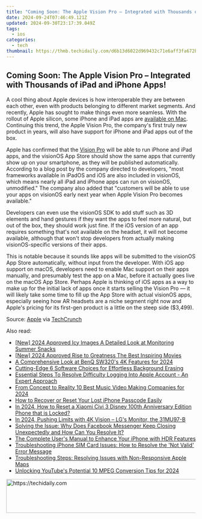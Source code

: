 ```yaml
---
title: "Coming Soon: The Apple Vision Pro – Integrated with Thousands of iPad and iPhone Apps!"
date: 2024-09-24T07:46:49.121Z
updated: 2024-09-30T23:17:39.049Z
tags:
  - ios
categories:
  - tech
thumbnail: https://thmb.techidaily.com/d6b13d6022d969432c71e6aff3fa672b2a4e175cf75b9d02e24d28aea894a489.jpg
---
```


## Coming Soon: The Apple Vision Pro – Integrated with Thousands of iPad and iPhone Apps!

A cool thing about Apple devices is how interoperable they are between each other, even with products belonging to different market segments. And recently, Apple has sought to make things even more seamless. With the rollout of Apple silicon, some iPhone and iPad apps are [available on Mac](https://fox-blue.techidaily.com/updated-in-2024-avoid-the-spinning-room-top-5-vr-motion-control-techniques/). Continuing this trend, the Apple Vision Pro, the company's first truly new product in years, will also have support for iPhone and iPad apps out of the box.

 Apple has confirmed that the [Vision Pro](https://location-social.techidaily.com/in-2024-how-to-sharefake-location-on-whatsapp-for-apple-iphone-12-mini-drfone-by-drfone-virtual-ios/) will be able to run iPhone and iPad apps, and the visionOS App Store should show the same apps that currently show up on your smartphone, as they will be published automatically. According to a blog post by the company directed to developers, "most frameworks available in iPadOS and iOS are also included in visionOS, which means nearly all iPad and iPhone apps can run on visionOS, unmodified." The company also added that "customers will be able to use your apps on visionOS early next year when Apple Vision Pro becomes available."

 Developers can even use the visionOS SDK to add stuff such as 3D elements and hand gestures if they want the apps to feel more natural, but out of the box, they should work just fine. If the iOS version of an app requires something that's not available on the headset, it will not become available, although that won't stop developers from actually making visionOS-specific versions of their apps.

 This is notable because it sounds like apps will be submitted to the visionOS App Store automatically, without input from the developer. With iOS app support on macOS, developers need to enable Mac support on their apps manually, and presumably test the app on a Mac, before it actually goes live on the macOS App Store. Perhaps Apple is thinking of iOS apps as a way to make up for the initial lack of apps once it starts selling the Vision Pro — it will likely take some time to fill up the App Store with actual visionOS apps, especially seeing how AR headsets are a niche segment right now and Apple's pricing for its first-gen product is a little on the steep side ($3,499).

 Source: [Apple](https://developer.apple.com/news/?id=ssmnoze2) via [TechCrunch](https://techcrunch.com/2023/09/05/apple-says-iphone-and-ipad-apps-will-show-up-on-the-visionos-app-store-from-the-get-go/)

<ins class="adsbygoogle"
     style="display:block"
     data-ad-format="autorelaxed"
     data-ad-client="ca-pub-7571918770474297"
     data-ad-slot="1223367746"></ins>

<ins class="adsbygoogle"
     style="display:block"
     data-ad-client="ca-pub-7571918770474297"
     data-ad-slot="8358498916"
     data-ad-format="auto"
     data-full-width-responsive="true"></ins>

<span class="atpl-alsoreadstyle">Also read:</span>
<div><ul>
<li><a href="https://video-capture.techidaily.com/new-2024-approved-icy-images-a-detailed-look-at-monitoring-summer-snacks/"><u>[New] 2024 Approved Icy Images A Detailed Look at Monitoring Summer Snacks</u></a></li>
<li><a href="https://fox-glue.techidaily.com/new-2024-approved-rise-to-greatness-the-best-inspiring-movies/"><u>[New] 2024 Approved Rise to Greatness The Best Inspiring Movies</u></a></li>
<li><a href="https://extra-information.techidaily.com/a-comprehensive-look-at-benq-sw320s-4k-features-for-2024/"><u>A Comprehensive Look at BenQ SW320's 4K Features for 2024</u></a></li>
<li><a href="https://extra-tips.techidaily.com/cutting-edge-6-software-choices-for-effortless-background-erasing/"><u>Cutting-Edge 6 Software Choices for Effortless Background Erasing</u></a></li>
<li><a href="https://os-tips.techidaily.com/essential-steps-to-resolve-difficulty-logging-into-apple-account-an-expert-approach/"><u>Essential Steps To Resolve Difficulty Logging Into Apple Account - An Expert Approach</u></a></li>
<li><a href="https://ai-vdieo-software.techidaily.com/from-concept-to-reality-10-best-music-video-making-companies-for-2024/"><u>From Concept to Reality 10 Best Music Video Making Companies for 2024</u></a></li>
<li><a href="https://os-tips.techidaily.com/how-to-recover-or-reset-your-lost-iphone-passcode-easily/"><u>How to Recover or Reset Your Lost iPhone Passcode Easily</u></a></li>
<li><a href="https://unlock-android.techidaily.com/in-2024-how-to-reset-a-xiaomi-civi-3-disney-100th-anniversary-edition-phone-that-is-locked-by-drfone-android/"><u>In 2024, How to Reset a Xiaomi Civi 3 Disney 100th Anniversary Edition Phone that is Locked?</u></a></li>
<li><a href="https://extra-support.techidaily.com/in-2024-pushing-limits-with-4k-vision-lgs-monitor-the-31mu97-b/"><u>In 2024, Pushing Limits with 4K Vision – LG's Monitor, the 31MU97-B</u></a></li>
<li><a href="https://os-tips.techidaily.com/solving-the-issue-why-does-facebook-messenger-keep-closing-unexpectedly-and-how-can-you-resolve-it/"><u>Solving the Issue: Why Does Facebook Messenger Keep Closing Unexpectedly and How Can You Resolve It?</u></a></li>
<li><a href="https://os-tips.techidaily.com/the-complete-users-manual-to-enhance-your-iphone-with-hdr-features/"><u>The Complete User's Manual to Enhance Your iPhone with HDR Features</u></a></li>
<li><a href="https://os-tips.techidaily.com/troubleshooting-iphone-sim-card-issues-how-to-resolve-the-not-valid-error-message/"><u>Troubleshooting iPhone SIM Card Issues: How to Resolve the 'Not Valid' Error Message</u></a></li>
<li><a href="https://os-tips.techidaily.com/troubleshooting-steps-resolving-issues-with-non-responsive-apple-maps/"><u>Troubleshooting Steps: Resolving Issues with Non-Responsive Apple Maps</u></a></li>
<li><a href="https://some-approaches.techidaily.com/unlocking-youtubes-potential-10-mpeg-conversion-tips-for-2024/"><u>Unlocking YouTube's Potential 10 MPEG Conversion Tips for 2024</u></a></li>
</ul></div>

<!-- affiliate ads begin -->
<a href="https://bluettiit.sjv.io/c/5597632/2148129/17093" target="_top" id="2148129">
  <img src="//a.impactradius-go.com/display-ad/17093-2148129" border="0" alt="https://techidaily.com" width="728" height="90"/>
</a>
<img height="0" width="0" src="https://bluettiit.sjv.io/i/5597632/2148129/17093" style="position:absolute;visibility:hidden;" border="0" />
<!-- affiliate ads end -->

